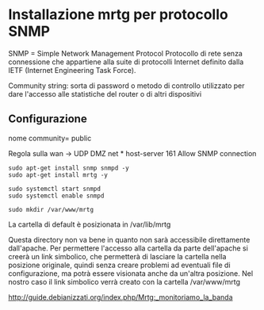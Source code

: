 # Installazione mrtg per protocollo SNMP

SNMP = Simple Network Management Protocol
Protocollo di rete senza connessione che appartiene alla suite di protocolli Internet definito dalla IETF (Internet Engineering Task Force).

Community string: sorta di password o metodo di controllo utilizzato per dare l'accesso alle statistiche del router o di altri dispositivi

## Configurazione

nome community= public

Regola sulla wan -> UDP DMZ net * host-server 161 Allow SNMP connection
```
sudo apt-get install snmp snmpd -y
sudo apt-get install mrtg -y

sudo systemctl start snmpd
sudo systemctl enable snmpd

sudo mkdir /var/www/mrtg
```

La cartella di default è posizionata in /var/lib/mrtg

Questa directory non va bene in quanto non sarà accessibile direttamente dall'apache.
Per permettere l'accesso alla cartella da parte dell'apache si creerà un link simbolico, che permetterà di lasciare la cartella nella posizione originale, quindi senza creare problemi ad eventuali file di configurazione, ma potrà essere visionata anche da un'altra posizione. Nel nostro caso il link simbolico verrà creato con la cartella /var/www/mrtg

http://guide.debianizzati.org/index.php/Mrtg:_monitoriamo_la_banda

<!--stackedit_data:
eyJoaXN0b3J5IjpbLTIzMTQ4MDIzOSw2MTA3MDcxMzcsODQ3MT
YzOTMzLDI3MjAzMjQzMSwtODE4NTgwMzM0LC0xNDA1MjQwOTIw
XX0=
-->